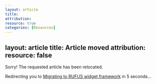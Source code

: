 ```yaml
---
layout: article
title: 
attribution: 
resource: true
categories: [Resources]
---
```


layout: article
title: Article moved
attribution: 
resource: false
---

Sorry! The requested article has been relocated. 

Redirecting you to <a href="./product-feed-full-public.html">Migrating to RUFUS widget framework</a> in <span id="countdown">5</span> seconds...

<script>
(function () {
	var timeLeft = 5,
		cinterval;

	var timeDec = function (){
		timeLeft--;
		document.getElementById('countdown').innerHTML = timeLeft;
		if(timeLeft === 0){
			clearInterval(cinterval);
		}
	};

	cinterval = setInterval(timeDec, 1000);
})();

setTimeout(function(){window.location.href='https://olapic1.zendesk.com/hc/en-us/articles/202450304'},5000);
</script>